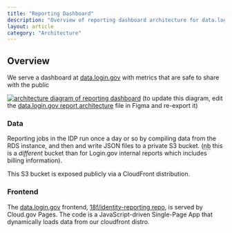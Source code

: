 ```yaml
---
title: "Reporting Dashboard"
description: "Overview of reporting dashboard architecture for data.login.gov"
layout: article
category: "Architecture"
---
```


## Overview

We serve a dashboard at [data.login.gov][data-login-gov] with metrics that are safe to
share with the public

[![architecture diagram of reporting dashboard][image]][image]
(to update this diagram, edit the [data.login.gov report architecture][figma] file in Figma and re-export it)

[image]: {{site.baseurl}}/images/reporting-dashboard-diagram.png
[figma]: https://www.figma.com/file/DGQZwlRbJtEZGJH0t2iMvD/data.login.gov-report-architecture

### Data

Reporting jobs in the IDP run once a day or so by compiling data from the RDS instance,
and then and write JSON files to a private S3 bucket.
(<abbr title="nota bene">nb</abbr> this is a *different* bucket than for Login.gov internal
reports which includes billing information).

This S3 bucket is exposed publicly via a CloudFront distribution.

### Frontend

The [data.login.gov][data-login-gov] frontend, [18f/identity-reporting repo][frontend-repo],
is served by Cloud.gov Pages. The code is a JavaScript-driven Single-Page App that dynamically loads
data from our cloudfront distro.

[data-login-gov]: https://data.login.gov
[frontend-repo]: https://github.com/18f/identity-reporting
